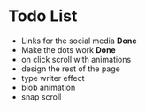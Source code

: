 # Todo List
 - Links for the social media **Done** 
 - Make the dots work **Done**
 - on click scroll with animations 
 - design the rest of the page 
 - type writer effect 
 - blob animation 
 - snap scroll
 